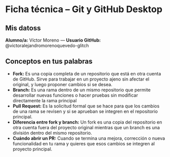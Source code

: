 # Ficha técnica – Git y GitHub Desktop

## Mis datoss
**Alumno/a:** Víctor Moreno — **Usuario GitHub:** @victoralejandromorenoquevedo-glitch

## Conceptos en tus palabras
- **Fork:** Es una copia completa de un repositorio que está en otra cuenta de GitHub. Sirve para trabajar en un proyecto ajeno sin afectar el original, y luego proponer cambios si se desea.
- **Branch:** Es una rama dentro de un mismo repositorio que permite desarrollar nuevas funciones o hacer pruebas sin modificar directamente la rama principal
- **Pull Request:** Es la solicitud formal que se hace para que los cambios de una rama se revisen y si se aprueban se integren en el repositorio principal.
- **Diferencia entre fork y branch:** Un fork es una copia del repositorio en otra cuenta fuera del proyecto original mientras que un branch es una división dentro del mismo repositorio.
- **Cuándo abrir un PR:** Cuando se termina una mejora, corrección o nueva funcionalidad en tu rama y quieres que esos cambios se integren al proyecto principal.